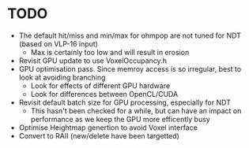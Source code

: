 # TODO

- The default hit/miss and min/max for ohmpop are not tuned for NDT (based on VLP-16 input)
  - Max is certainly too low and will result in erosion
- Revisit GPU update to use VoxelOccupancy.h
- GPU optimisation pass. Since memroy access is so irregular, best to look at avoiding branching
  - Look for effects of different GPU hardware
  - Look for differences between OpenCL/CUDA
- Revisit default batch size for GPU processing, especially for NDT
  - This hasn't been checked for a while, but can have an impact on performance as we keep the GPU more efficently busy
- Optimise Heightmap genertion to avoid Voxel interface
- Convert to RAII (new/delete have been targetted)
